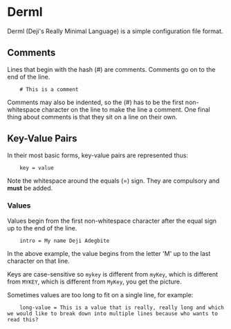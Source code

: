 # Derml
Derml  (Deji's Really Minimal Language) is a simple configuration file format.

## Comments
Lines that begin with the hash (#) are comments. Comments go on to the end of the line.
```
    # This is a comment
```
Comments may also be indented, so the (#) has to be the first non-whitespace character on the line to make the line a comment.
One final thing about comments is that they sit on a line on their own.

## Key-Value Pairs
In their most basic forms, key-value pairs are represented thus:
```
    key = value
```
Note the whitespace around the equals (=) sign. They are compulsory and **must** be added.

### Values
Values begin from the first non-whitespace character after the equal sign up to the end of the line.
```
    intro = My name Deji Adegbite
```
In the above example, the value begins from the letter 'M' up to the last character on that line.

Keys are case-sensitive so `mykey` is different from `myKey`, which is different from `MYKEY`, which is different from `MyKey`,
you get the picture.

Sometimes values are too long to fit on a single line, for example:
```
    long-value = This is a value that is really, really long and which we would like to break down into multiple lines because who wants to read this?
```
